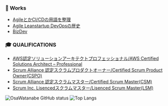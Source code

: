 ### 📘 Works

 - [AgileとかCI/CDの用語を整理](https://speakerdeck.com/osawatanabe/meaning-of-buzzies)
 - [Agile Leanstartup DevOpsの歴史](https://speakerdeck.com/osawatanabe/evolution-of-leanstartup-and-agile)
 - [BizDev](https://speakerdeck.com/osawatanabe/interesting-business-models)

### 🎓  QUALIFICATIONS

 - [AWS認定ソリューションアーキテクトプロフェッショナル/AWS Certified Solutions Architect – Professional](https://www.credly.com/badges/b8a5c083-40c8-46e8-afad-fc261e37c055/public_url)
 - [Scrum Alliance 認定スクラムプロダクトオーナー/Certified Scrum Product Owner(CSPO)](https://www.scrumalliance.org/community/profile/owatanabe)
 - [Scrum Alliance 認定スクラムマスター/Certified Scrum Master(CSM)](https://www.scrumalliance.org/community/profile/owatanabe)
 - [Scrum Inc. Lisencedスクラムマスター/Lisenced Scrum Master(LSM)](https://s3.amazonaws.com/scruminc-certs/SI-2688616)


![OsaWatanabe GitHub status](https://github-readme-stats.vercel.app/api?username=osawata36&show_icons=true&count_private=true&line_height=35)
![Top Langs](https://github-readme-stats.vercel.app/api/top-langs/?username=osawata36)

<!--
**OsaWatanabe/OsaWatanabe** is a ✨ _special_ ✨ repository because its `README.md` (this file) appears on your GitHub profile.

Here are some ideas to get you started:

- 🔭 I’m currently working on ...
- 🌱 I’m currently learning ...
- 👯 I’m looking to collaborate on ...
- 🤔 I’m looking for help with ...
- 💬 Ask me about ...
- 📫 How to reach me: ...
- 😄 Pronouns: ...
- ⚡ Fun fact: ...
-->
